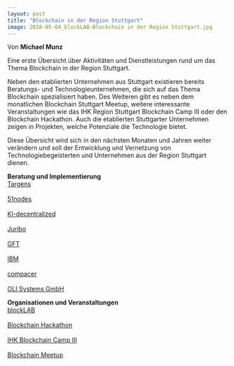 ```yaml
---
layout: post
title: "Blockchain in der Region Stuttgart"
image: 2018-05-04_blockLAB-Blockchain in der Region Stuttgart.jpg
---
```



Von **Michael Munz**

Eine erste Übersicht über Aktivitäten und Dienstleistungen rund um das Thema Blockchain in der Region Stuttgart.

Neben den etablierten Unternehmen aus Stuttgart existieren bereits Beratungs- und Technologieunternehmen, die sich auf das Thema Blockchain spezialisiert haben. Des Weiteren gibt es neben dem monatlichen Blockchain Stuttgart Meetup, weitere interessante Veranstaltungen wie das IHK Region Stuttgart Blockchain Camp III oder den Blockchain Hackathon. Auch die etablierten Stuttgarter Unternehmen zeigen in Projekten, welche Potenziale die Technologie bietet.

Diese Übersicht wird sich in den nächsten Monaten und Jahren weiter verändern und soll der Entwicklung und Vernetzung  von Technologiebegeisterten und Unternehmen aus der Region Stuttgart dienen.

**Beratung und Implementierung**
<br>[Targens](https://www.targens.de/) </br>
<br>[51nodes](https://www.51nodes.io/) </br>
<br>[KI-decentralized](https://www.ki-decentralized.com/) </br>
<br>[Juribo](https://www.juribo.de/) </br>
<br>[GFT](https://www.gft.com/de/de/index/) </br>
<br>[IBM](https://www.ibm.com/de-de/) </br>
<br>[compacer](https://www.eurodatatec.de/) </br>
<br>[OLI Systems GmbH](www.my-oli.com/de/) </br>

**Organisationen und Veranstaltungen**
<br>[blockLAB](http://site.blocklab.de/) </br>
<br>[Blockchain Hackathon](https://www.blockchain-hackathon.de/) </br>
<br>[IHK Blockchain Camp III](https://www.stuttgart.ihk24.de/Fuer-Unternehmen/innovation/Aktuelles/blockchain2/3754532) </br>
<br>[Blockchain Meetup](https://www.meetup.com/de-DE/Blockchain-meetup/) </br>
